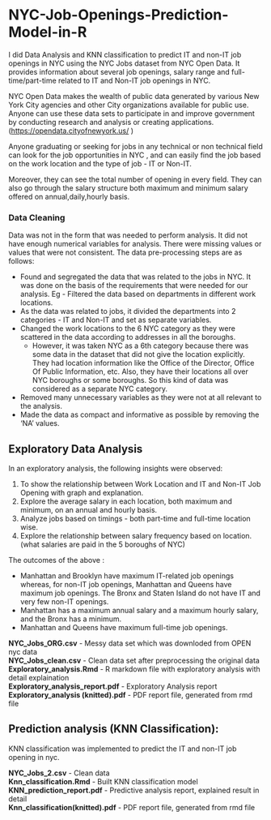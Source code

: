 # NYC-Job-Openings-Prediction-Model-in-R

I did Data Analysis and KNN classification to predict IT and non-IT job openings in NYC using the NYC Jobs dataset from NYC Open Data. It provides information about several job openings, salary range and full-time/part-time related to IT and Non-IT job openings in NYC.

NYC Open Data makes the wealth of public data generated by various New York City agencies and other City organizations available for public use. Anyone can use these data sets to participate in and improve government by conducting research and analysis or creating applications.
(https://opendata.cityofnewyork.us/ )

Anyone graduating or seeking for jobs in any technical or non technical field can look for the job opportunities in NYC , and can easily find the job based on the work location and the type of job - IT or Non-IT. 

Moreover, they can see the total number of opening in every field. They can also go through the salary structure both maximum and minimum salary offered on annual,daily,hourly basis.


### Data Cleaning
Data was not in the form that was needed to perform analysis. It did not have enough numerical variables for analysis. There were missing values or values that were not consistent. The data pre-processing steps are as follows:
- Found and segregated the data that was related to the jobs in NYC. It was done on the basis of the requirements that were needed for our analysis. Eg - Filtered the data based on departments in different work locations.
- As the data was related to jobs, it divided the departments into 2 categories - IT and Non-IT and set as separate variables.
- Changed the work locations to the 6 NYC category as they were scattered in the data according to addresses in all the boroughs.
  - However, it was taken NYC as a 6th category because there was some data in the dataset that did not give the location explicitly. They had location information like the Office of the Director, Office Of Public Information, etc. Also, they have their locations all over NYC    boroughs or some boroughs. So this kind of data was considered as a separate NYC category.
- Removed many unnecessary variables as they were not at all relevant to the analysis.
- Made the data as compact and informative as possible by removing the ‘NA’ values.

## Exploratory Data Analysis

In an exploratory analysis, the following insights were observed:  
1. To show the relationship between Work Location and IT and Non-IT Job Opening with graph and explanation. 
2. Explore the average salary in each location, both maximum and minimum, on an annual and hourly basis. 
3. Analyze jobs based on timings - both part-time and full-time location wise. 
4. Explore the relationship between salary frequency based on location. (what salaries are paid in the 5 boroughs of NYC)

The outcomes of the above :
*    Manhattan and Brooklyn have maximum IT-related job openings whereas, for non-IT job openings, Manhattan and Queens have maximum job openings. The Bronx and Staten Island do not have IT and very few non-IT openings.
*    Manhattan has a maximum annual salary and a maximum hourly salary, and the Bronx has a minimum. 
*    Manhattan and Queens have maximum full-time job openings.

**NYC_Jobs_ORG.csv** - Messy data set which was downloded from OPEN nyc data<br/>
**NYC_Jobs_clean.csv** - Clean data set after preprocessing the original data<br/>
**Exploratory_analysis.Rmd** - R markdown file with exploratory analysis with detail explaination<br/>
**Exploratory_analysis_report.pdf** - Exploratory Analysis report<br/>
**Exploratory_analysis (knitted).pdf** - PDF report file, generated from rmd file<br/>


## Prediction analysis (KNN Classification):

KNN classification was implemented to predict the IT and non-IT job opening in nyc.

**NYC_Jobs_2.csv** - Clean data<br/>
**Knn_classification.Rmd** - Built KNN classification model<br/>
**KNN_prediction_report.pdf** - Predictive analysis report, explained result in detail<br/>
**Knn_classification(knitted).pdf** - PDF report file, generated from rmd file<br/>
